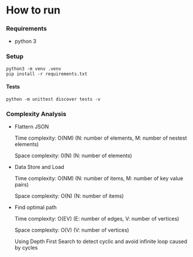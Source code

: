# How to run

### Requirements

- python 3

### Setup

```
python3 -m venv .venv
pip install -r requirements.txt

```

#### Tests

```
python -m unittest discover tests -v

```

### Complexity Analysis

- Flattern JSON

    Time complexity: O(NM) (N: number of elements, M: number of nestest elements)

    Space complexity: 0(N) (N: number of elements)

- Data Store and Load

    Time complexity: O(NM) (N: number of items, M: number of key value pairs)

    Space complexity: O(N) (N: number of items)

- Find optimal path

    Time complexity: O(EV) (E: number of edges, V: number of vertices)

    Space complexity: O(V) (V: number of vertices)

    Using Depth First Search to detect cyclic and avoid infinite loop caused by cycles
